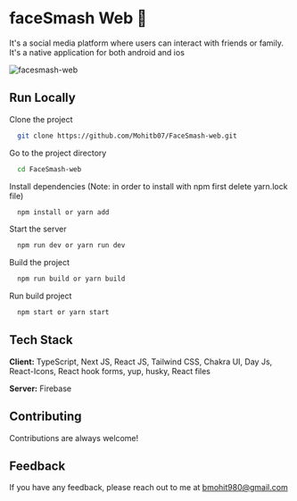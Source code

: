# faceSmash Web 🧋

It's a social media platform where users can interact with friends or family. It's a native application for both android and ios

![facesmash-web](https://github.com/Mohitb07/FaceSmash-web/assets/51907464/bc6388d6-4efb-47dd-bec4-61d5a758c055)


## Run Locally

Clone the project

```bash
  git clone https://github.com/Mohitb07/FaceSmash-web.git
```

Go to the project directory

```bash
  cd FaceSmash-web
```

Install dependencies (Note: in order to install with npm first delete yarn.lock file)

```bash
  npm install or yarn add
```

Start the server

```bash
  npm run dev or yarn run dev
```
Build the project

```bash
  npm run build or yarn build
```
Run build project

```bash
  npm start or yarn start
```

## Tech Stack

**Client:** TypeScript, Next JS, React JS, Tailwind CSS, Chakra UI, Day Js,  React-Icons, React hook forms, yup, husky, React files

**Server:** Firebase

## Contributing

Contributions are always welcome!

## Feedback

If you have any feedback, please reach out to me at bmohit980@gmail.com
